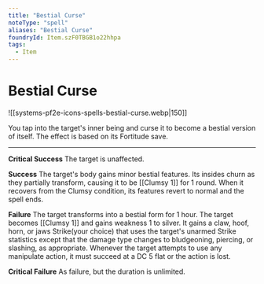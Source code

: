 ```yaml
---
title: "Bestial Curse"
noteType: "spell"
aliases: "Bestial Curse"
foundryId: Item.szF0TBGB1o22hhpa
tags:
  - Item
---
```


# Bestial Curse
![[systems-pf2e-icons-spells-bestial-curse.webp|150]]

You tap into the target's inner being and curse it to become a bestial version of itself. The effect is based on its Fortitude save.

* * *

**Critical Success** The target is unaffected.

**Success** The target's body gains minor bestial features. Its insides churn as they partially transform, causing it to be [[Clumsy 1]] for 1 round. When it recovers from the Clumsy condition, its features revert to normal and the spell ends.

**Failure** The target transforms into a bestial form for 1 hour. The target becomes [[Clumsy 1]] and gains weakness 1 to silver. It gains a claw, hoof, horn, or jaws Strike(your choice) that uses the target's unarmed Strike statistics except that the damage type changes to bludgeoning, piercing, or slashing, as appropriate. Whenever the target attempts to use any manipulate action, it must succeed at a DC 5 flat or the action is lost. 

**Critical Failure** As failure, but the duration is unlimited. 
